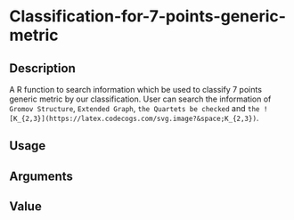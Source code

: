 # Classification-for-7-points-generic-metric

## Description

A R function to search information which be used to classify 7 points generic metric by our classification. User can search the information of `Gromov Structure`, `Extended Graph`, `the Quartets be checked` and `the ![K_{2,3}](https://latex.codecogs.com/svg.image?&space;K_{2,3})`.

## Usage

## Arguments

## Value
